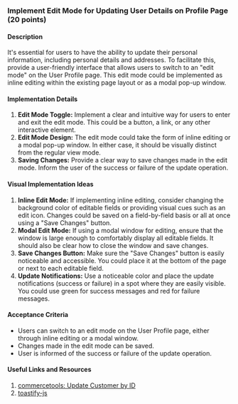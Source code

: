 ### Implement Edit Mode for Updating User Details on Profile Page (20 points)

#### Description
It's essential for users to have the ability to update their personal information, including personal details and addresses. To facilitate this, provide a user-friendly interface that allows users to switch to an "edit mode" on the User Profile page. This edit mode could be implemented as inline editing within the existing page layout or as a modal pop-up window.

#### Implementation Details
1. **Edit Mode Toggle:** Implement a clear and intuitive way for users to enter and exit the edit mode. This could be a button, a link, or any other interactive element.
2. **Edit Mode Design:** The edit mode could take the form of inline editing or a modal pop-up window. In either case, it should be visually distinct from the regular view mode.
3. **Saving Changes:** Provide a clear way to save changes made in the edit mode. Inform the user of the success or failure of the update operation.

#### Visual Implementation Ideas
1. **Inline Edit Mode:** If implementing inline editing, consider changing the background color of editable fields or providing visual cues such as an edit icon. Changes could be saved on a field-by-field basis or all at once using a "Save Changes" button.
2. **Modal Edit Mode:** If using a modal window for editing, ensure that the window is large enough to comfortably display all editable fields. It should also be clear how to close the window and save changes.
3. **Save Changes Button:** Make sure the "Save Changes" button is easily noticeable and accessible. You could place it at the bottom of the page or next to each editable field.
4. **Update Notifications:** Use a noticeable color and place the update notifications (success or failure) in a spot where they are easily visible. You could use green for success messages and red for failure messages.

#### Acceptance Criteria
- Users can switch to an edit mode on the User Profile page, either through inline editing or a modal window.
- Changes made in the edit mode can be saved.
- User is informed of the success or failure of the update operation.

#### Useful Links and Resources
1. [commercetools: Update Customer by ID](https://docs.commercetools.com/api/projects/customers#update-customer-by-id)
2. [toastify-js](https://github.com/apvarun/toastify-js#readme)
